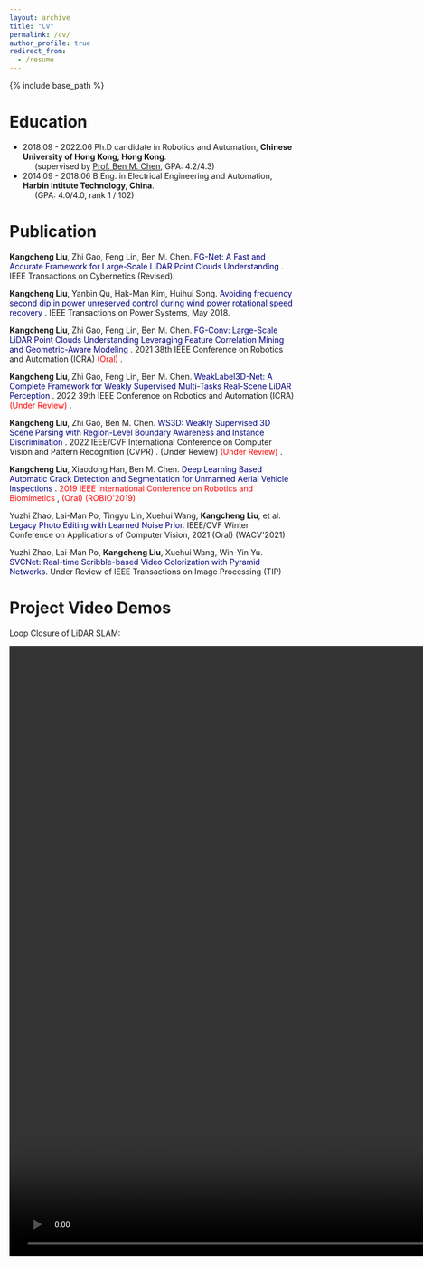 ```yaml
---
layout: archive
title: "CV"
permalink: /cv/
author_profile: true
redirect_from:
  - /resume
---
```


{% include base_path %}

Education
======
* 2018.09 - 2022.06 Ph.D candidate in Robotics and Automation, **Chinese University of Hong Kong, Hong Kong**. <br>
&ensp;&ensp;&ensp;(supervised by [Prof. Ben M. Chen](http://www.mae.cuhk.edu.hk/~bmchen/), GPA: 4.2/4.3) 
* 2014.09 - 2018.06 B.Eng. in Electrical Engineering and Automation, **Harbin Intitute Technology, China**. <br>
&ensp;&ensp;&ensp;(GPA: 4.0/4.0, rank 1 / 102) 


Publication
======

**Kangcheng Liu**, Zhi Gao, Feng Lin, Ben M. Chen. <font color='Navy'> FG-Net: A Fast and Accurate Framework for Large-Scale LiDAR Point Clouds Understanding </font>. 
IEEE Transactions on Cybernetics (Revised).

**Kangcheng Liu**, Yanbin Qu, Hak-Man Kim, Huihui Song. <font color='Navy'> Avoiding frequency second dip in power unreserved control during wind power rotational speed recovery </font>. IEEE Transactions on Power Systems, May 2018.

**Kangcheng Liu**, Zhi Gao, Feng Lin, Ben M. Chen. <font color='Navy'> FG-Conv: Large-Scale LiDAR Point Clouds Understanding Leveraging Feature Correlation Mining and Geometric-Aware Modeling  </font>. 
2021 38th IEEE Conference on Robotics and Automation (ICRA) <font color='Red'> (Oral) </font>.

**Kangcheng Liu**, Zhi Gao, Feng Lin, Ben M. Chen. <font color='Navy'> WeakLabel3D-Net: A Complete Framework for Weakly Supervised Multi-Tasks Real-Scene LiDAR Perception   </font>. 
2022 39th IEEE Conference on Robotics and Automation (ICRA) <font color='Red'> (Under Review) </font>.

**Kangcheng Liu**, Zhi Gao, Ben M. Chen. <font color='Navy'> WS3D: Weakly Supervised 3D Scene Parsing with Region-Level Boundary Awareness and Instance Discrimination </font>. 2022 IEEE/CVF International Conference on Computer Vision and Pattern Recognition (CVPR) . (Under Review)<font color='Red'> (Under Review) </font>.

**Kangcheng Liu**, Xiaodong Han, Ben M. Chen. <font color='Navy'> Deep Learning Based Automatic Crack Detection and Segmentation for Unmanned Aerial Vehicle Inspections  </font>. <font color='Red'> 2019 IEEE International Conference on Robotics and Biomimetics </font>, <font color='Red'> (Oral) (ROBIO'2019) </font>

Yuzhi Zhao, Lai-Man Po, Tingyu Lin, Xuehui Wang, **Kangcheng Liu**, et al. <font color='Navy'>Legacy Photo Editing with Learned Noise Prior</font>. IEEE/CVF Winter Conference on Applications of Computer Vision, 2021 (Oral) (WACV'2021)

Yuzhi Zhao, Lai-Man Po, **Kangcheng Liu**, Xuehui Wang, Win-Yin Yu. <font color='Navy'>SVCNet: Real-time Scribble-based Video Colorization with Pyramid Networks</font>. Under Review of IEEE Transactions on Image Processing (TIP)


Project Video Demos
======

Loop Closure of LiDAR SLAM:

<video width="1920" height="1080" controls>
  <source src="/videos/Self-developed loop closure in real environment.mp4" type="video/mp4">
  <source src="/videos/Self-developed loop closure in real environment.ogg" type="video/ogg">
  <source src="/videos/Self-developed loop closure in real environment.webm" type="video/webm">
  <object data="/videos/Self-developed loop closure in real environment.mp4" width="320" height="240">
    <embed src="/videos/Self-developed loop closure in real environment.swf" width="320" height="240">
  </object> 
</video> 
